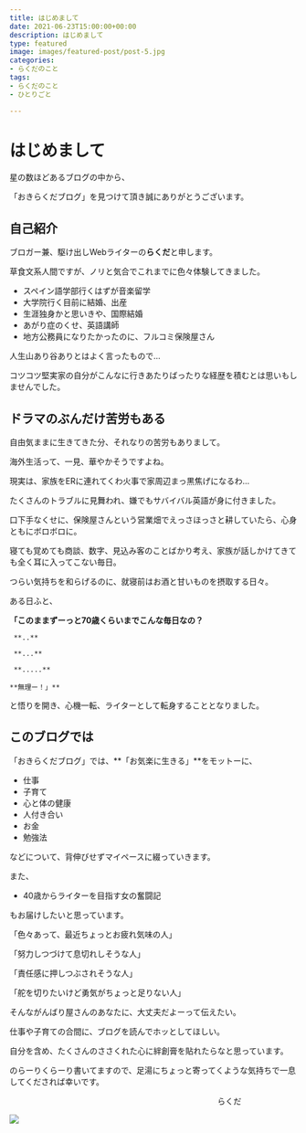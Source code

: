 ```yaml
---
title: はじめまして
date: 2021-06-23T15:00:00+00:00
description: はじめまして
type: featured
image: images/featured-post/post-5.jpg
categories:
- らくだのこと
tags:
- らくだのこと
- ひとりごと

---
```

# はじめまして

星の数ほどあるブログの中から、

「おきらくだブログ」を見つけて頂き誠にありがとうございます。

## 自己紹介

ブロガー兼、駆け出しWebライターの**らくだ**と申します。

草食文系人間ですが、ノリと気合でこれまでに色々体験してきました。

* スペイン語学部行くはずが音楽留学
* 大学院行く目前に結婚、出産
* 生涯独身かと思いきや、国際結婚
* あがり症のくせ、英語講師
* 地方公務員になりたかったのに、フルコミ保険屋さん

人生山あり谷ありとはよく言ったもので…

コツコツ堅実家の自分がこんなに行きあたりばったりな経歴を積むとは思いもしませんでした。

## ドラマのぶんだけ苦労もある

自由気ままに生きてきた分、それなりの苦労もありまして。

海外生活って、一見、華やかそうですよね。

現実は、家族をERに連れてくわ火事で家周辺まっ黒焦げになるわ…

たくさんのトラブルに見舞われ、嫌でもサバイバル英語が身に付きました。

口下手なくせに、保険屋さんという営業畑でえっさほっさと耕していたら、心身ともにボロボロに。

寝ても覚めても商談、数字、見込み客のことばかり考え、家族が話しかけてきても全く耳に入ってこない毎日。

つらい気持ちを和らげるのに、就寝前はお酒と甘いものを摂取する日々。

ある日ふと、

**「このままずーっと70歳くらいまでこんな毎日なの？**

     **..**

     **...**

     **.....**

    **無理ー！」**

と悟りを開き、心機一転、ライターとして転身することとなりました。

## このブログでは

「おきらくだブログ」では、**「お気楽に生きる」**をモットーに、

* 仕事
* 子育て
* 心と体の健康
* 人付き合い
* お金
* 勉強法

などについて、背伸びせずマイペースに綴っていきます。

また、

* 40歳からライターを目指す女の奮闘記

もお届けしたいと思っています。

「色々あって、最近ちょっとお疲れ気味の人」

「努力しつづけて息切れしそうな人」

「責任感に押しつぶされそうな人」

「舵を切りたいけど勇気がちょっと足りない人」

そんながんばり屋さんのあなたに、大丈夫だよーって伝えたい。

仕事や子育ての合間に、ブログを読んでホッとしてほしい。

自分を含め、たくさんのささくれた心に絆創膏を貼れたらなと思っています。

のらーりくらーり書いてますので、足湯にちょっと寄ってくような気持ちで一息してくだされば幸いです。

　　　　　　　　　　　　　　　　　　　　　　　　　　らくだ

![](../images/post-img.jpg)